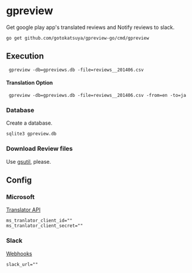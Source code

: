 # gpreview
Get google play app's translated reviews and Notify reviews to slack.

```
go get github.com/gotokatsuya/gpreview-go/cmd/gpreview
```


## Execution
```
 gpreview -db=gpreviews.db -file=reviews__201406.csv
```

#### Translation Option
```
 gpreview -db=gpreviews.db -file=reviews__201406.csv -from=en -to=ja
```


### Database

Create a database.
```
sqlite3 gpreview.db
```

### Download Review files

Use [gsutil](https://cloud.google.com/storage/docs/gsutil), please.

## Config

### Microsoft

[Translator API](http://www.microsoft.com/en-us/translator/translatorapi.aspx)

```
ms_tranlator_client_id=""
ms_tranlator_client_secret=""
```

### Slack

[Webhooks](https://api.slack.com/incoming-webhooks)

```
slack_url=""
```
